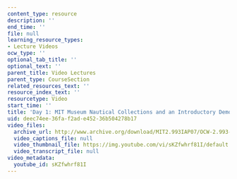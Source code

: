 ```yaml
---
content_type: resource
description: ''
end_time: ''
file: null
learning_resource_types:
- Lecture Videos
ocw_type: ''
optional_tab_title: ''
optional_text: ''
parent_title: Video Lectures
parent_type: CourseSection
related_resources_text: ''
resource_index_text: ''
resourcetype: Video
start_time: ''
title: 'Day 1: MIT Museum Nautical Collections and an Introductory Demonstration'
uid: deec74ee-36fa-f2ad-e452-36b504278b17
video_files:
  archive_url: http://www.archive.org/download/MIT2.993IAP07/OCW-2.993-22Jan2007-pt2_300k.mp4
  video_captions_file: null
  video_thumbnail_file: https://img.youtube.com/vi/sKZfwhrf81I/default.jpg
  video_transcript_file: null
video_metadata:
  youtube_id: sKZfwhrf81I
---
```


